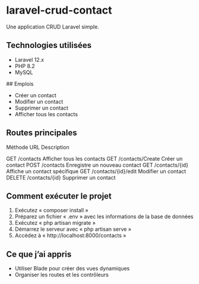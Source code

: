 # laravel-crud-contact

Une application CRUD Laravel simple. 

## Technologies utilisées

- Laravel 12.x
- PHP 8.2
- MySQL

## Emplois

- Créer un contact
- Modifier un contact
- Supprimer un contact
- Afficher tous les contacts

## Routes principales

Méthode         URL                       Description    

GET             /contacts                 Afficher tous les contacts
GET             /contacts/Create          Créer un contact
POST            /contacts                 Enregistre un nouveau contact
GET             /contacts/{id}            Affiche un contact spécifique
GET             /contacts/{id}/edit       Modifier un contact
DELETE          /contacts/{id}            Supprimer un contact

## Comment exécuter le projet 

1. Exécutez « composer install »
2. Préparez un fichier « .env » avec les informations de la base de données
3. Exécutez « php artisan migrate »
4. Démarrez le serveur avec « php artisan serve »
5. Accédez à « http://localhost:8000/contacts »

## Ce que j’ai appris 

- Utiliser Blade pour créer des vues dynamiques
- Organiser les routes et les contrôleurs



